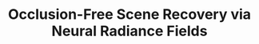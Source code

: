 ---
layout: default
title: 'Occlusion-Free Scene Recovery via Neural Radiance Fields'
authors: <strong>Chengxuan Zhu</strong>, <a href="https://wanrenjie.github.io/">Renjie Wan</a>, Yunkai Tang, <a href="https://ci.idm.pku.edu.cn/">Boxin Shi</a>
publication: In <i>Computer Vision and Pattern Recognition</i>, 2023.
year: 2023.6
pdf: 'https://freebutuselesssoul.github.io/occ_nerf/assets/paper.pdf'
code: 'https://github.com/FreeButUselessSoul/occ-nerf'
official_link: 'https://freebutuselesssoul.github.io/occ_nerf/'
---